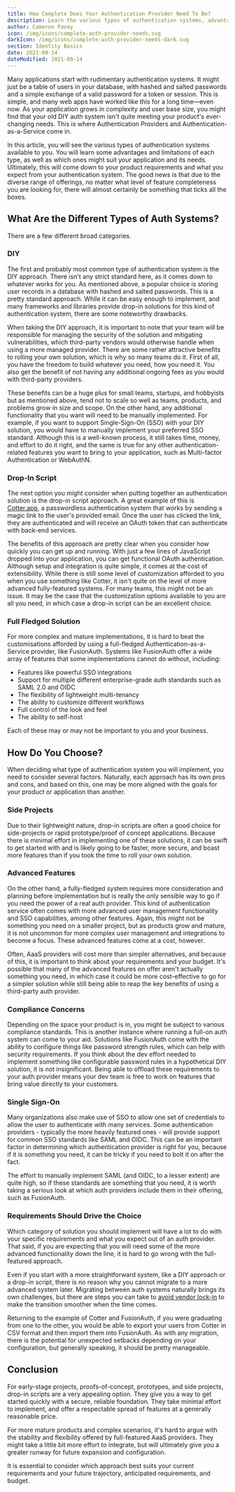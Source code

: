 ```yaml
---
title: How Complete Does Your Authentication Provider Need To Be?
description: Learn the various types of authentication systems, advantages and limitations of each, and which ones might suit your application.
author: Cameron Pavey
icon: /img/icons/complete-auth-provider-needs.svg
darkIcon: /img/icons/complete-auth-provider-needs-dark.svg
section: Identity Basics
date: 2021-09-14
dateModified: 2021-09-14
---
```


Many applications start with rudimentary authentication systems. It might just be a table of users in your database, with hashed and salted passwords and a simple exchange of a valid password for a token or session. This is simple, and many web apps have worked like this for a long time—even now. As your application grows in complexity and user base size, you might find that your old DIY auth system isn't quite meeting your product's ever-changing needs. This is where Authentication Providers and Authentication-as-a-Service come in.

In this article, you will see the various types of authentication systems available to you. You will learn some advantages and limitations of each type, as well as which ones might suit your application and its needs. Ultimately, this will come down to your product requirements and what you expect from your authentication system. The good news is that due to the diverse range of offerings, no matter what level of feature completeness you are looking for, there will almost certainly be something that ticks all the boxes.

## What Are the Different Types of Auth Systems?

There are a few different broad categories.

### DIY

The first and probably most common type of authentication system is the DIY approach. There isn't any strict standard here, as it comes down to whatever works for you. As mentioned above, a popular choice is storing user records in a database with hashed and salted passwords. This is a pretty standard approach. While it can be easy enough to implement, and many frameworks and libraries provide drop-in solutions for this kind of authentication system, there are some noteworthy drawbacks. 

When taking the DIY approach, it is important to note that your team will be responsible for managing the security of the solution and mitigating vulnerabilities, which third-party vendors would otherwise handle when using a more managed provider. There are some rather attractive benefits to rolling your own solution, which is why so many teams do it. First of all, you have the freedom to build whatever you need, how you need it. You also get the benefit of not having any additional ongoing fees as you would with third-party providers. 

These benefits can be a huge plus for small teams, startups, and hobbyists but as mentioned above, tend not to scale so well as teams, products, and problems grow in size and scope. On the other hand, any additional functionality that you want will need to be manually implemented. For example, if you want to support Single-Sign-On (SSO) with your DIY solution, you would have to manually implement your preferred SSO standard. Although this is a well-known process, it still takes time, money, and effort to do it right, and the same is true for any other authentication-related features you want to bring to your application, such as Multi-factor Authentication or WebAuthN.

### Drop-In Script

The next option you might consider when putting together an authentication solution is the drop-in script approach. A great example of this is [Cotter.app](https://cotter.app), a passwordless authentication system that works by sending a magic link to the user's provided email. Once the user has clicked the link, they are authenticated and will receive an OAuth token that can authenticate with back-end services. 

The benefits of this approach are pretty clear when you consider how quickly you can get up and running. With just a few lines of JavaScript dropped into your application, you can get functional OAuth authentication. Although setup and integration is quite simple, it comes at the cost of extensibility. While there is still some level of customization afforded to you when you use something like Cotter, it isn't quite on the level of more advanced fully-featured systems. For many teams, this might not be an issue. It may be the case that the customization options available to you are all you need, in which case a drop-in script can be an excellent choice.

### Full Fledged Solution

For more complex and mature implementations, it is hard to beat the customisations afforded by using a full-fledged Authentication-as-a-Service provider, like FusionAuth. Systems like FusionAuth offer a wide array of features that some implementations cannot do without, including:

* Features like powerful SSO integrations
* Support for multiple different enterprise-grade auth standards such as SAML 2.0 and OIDC
* The flexibility of lightweight multi-tenancy
* The ability to customize different workflows 
* Full control of the look and feel
* The ability to self-host

Each of these may or may not be important to you and your business.

## How Do You Choose?

When deciding what type of authentication system you will implement, you need to consider several factors. Naturally, each approach has its own pros and cons, and based on this, one may be more aligned with the goals for your product or application than another. 

### Side Projects

Due to their lightweight nature, drop-in scripts are often a good choice for side-projects or rapid prototype/proof of concept applications. Because there is minimal effort in implementing one of these solutions, it can be swift to get started with and is likely going to be faster, more secure, and boast more features than if you took the time to roll your own solution.

### Advanced Features

On the other hand, a fully-fledged system requires more consideration and planning before implementation but is really the only sensible way to go if you need the power of a real auth provider. This kind of authentication service often comes with more advanced user management functionality and SSO capabilities, among other features. Again, this might not be something you need on a smaller project, but as products grow and mature, it is not uncommon for more complex user management and integrations to become a focus. These advanced features come at a cost, however. 

Often, AaaS providers will cost more than simpler alternatives, and because of this, it is important to think about your requirements and your budget. It's possible that many of the advanced features on offer aren't actually something you need, in which case it could be more cost-effective to go for a simpler solution while still being able to reap the key benefits of using a third-party auth provider.

### Compliance Concerns

Depending on the space your product is in, you might be subject to various compliance standards. This is another instance where running a full-on auth system can come to your aid. Solutions like FusionAuth come with the ability to configure things like password strength rules, which can help with security requirements. If you think about the dev effort needed to implement something like configurable password rules in a hypothetical DIY solution, it is not insignificant. Being able to offload these requirements to your auth provider means your dev team is free to work on features that bring value directly to your customers.

### Single Sign-On

Many organizations also make use of SSO to allow one set of credentials to allow the user to authenticate with many services. Some authentication providers - typically the more heavily featured ones - will provide support for common SSO standards like SAML and OIDC. This can be an important factor in determining which authentication provider is right for you, because if it is something you need, it can be tricky if you need to bolt it on after the fact. 

The effort to manually implement SAML (and OIDC, to a lesser extent) are quite high, so if these standards are something that you need, it is worth taking a serious look at which auth providers include them in their offering, such as FusionAuth.

### Requirements Should Drive the Choice

Which category of solution you should implement will have a lot to do with your specific requirements and what you expect out of an auth provider. That said, if you are expecting that you will need some of the more advanced functionality down the line, it is hard to go wrong with the full-featured approach. 

Even if you start with a more straightforward system, like a DIY approach or a drop-in script, there is no reason why you cannot migrate to a more advanced system later. Migrating between auth systems naturally brings its own challenges, but there are steps you can take to [avoid vendor lock-in](/articles/authentication/avoid-lockin) to make the transition smoother when the time comes.

Returning to the example of Cotter and FusionAuth, if you were graduating from one to the other, you would be able to export your users from Cotter in CSV format and then import them into FusionAuth. As with any migration, there is the potential for unexpected setbacks depending on your configuration, but generally speaking, it should be pretty manageable.

## Conclusion

For early-stage projects, proofs-of-concept, prototypes, and side projects, drop-in scripts are a very appealing option. They give you a way to get started quickly with a secure, reliable foundation. They take minimal effort to implement, and offer a respectable spread of features at a generally reasonable price. 

For more mature products and complex scenarios, it's hard to argue with the stability and flexibility offered by full-featured AaaS providers. They might take a little bit more effort to integrate, but will ultimately give you a greater runway for future expansion and configuration. 

It is essential to consider which approach best suits your current requirements and your future trajectory, anticipated requirements, and budget.


